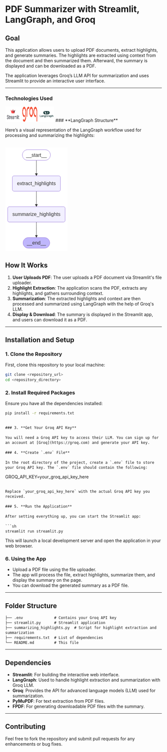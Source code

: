 # PDF Summarizer with Streamlit, LangGraph, and Groq

## **Goal**

This application allows users to upload PDF documents, extract highlights, and generate summaries. The highlights are extracted using context from the document and then summarized them. Afterward, the summary is displayed and can be downloaded as a PDF.

The application leverages Groq’s LLM API for summarization and uses Streamlit to provide an interactive user interface.

---

### **Technologies Used**

<img src="./pic/Streamlit.png" width="50" height="50"> 
<img src="./pic/groq.png" width="50" height="50"> 
<img src="./pic/langgraph.png" width="50" height="50">
### **LangGraph Structure**

Here’s a visual representation of the LangGraph workflow used for processing and summarizing the highlights:

## ![LangGraph Structure](./pic/langgraph_pic.png)

## **How It Works**

1. **User Uploads PDF**: The user uploads a PDF document via Streamlit's file uploader.
2. **Highlight Extraction**: The application scans the PDF, extracts any highlights, and gathers surrounding context.
3. **Summarization**: The extracted highlights and context are then processed and summarized using LangGraph with the help of Groq's LLM.
4. **Display & Download**: The summary is displayed in the Streamlit app, and users can download it as a PDF.

---

## **Installation and Setup**

### 1. **Clone the Repository**

First, clone this repository to your local machine:

```sh
git clone <repository_url>
cd <repository_directory>
```

### 2. **Install Required Packages**

Ensure you have all the dependencies installed:

```sh
pip install -r requirements.txt
```

```

### 3. **Get Your Groq API Key**

You will need a Groq API key to access their LLM. You can sign up for an account at [Groq](https://groq.com) and generate your API key.

### 4. **Create `.env` File**

In the root directory of the project, create a `.env` file to store your Groq API key. The `.env` file should contain the following:

```

GROQ_API_KEY=your_groq_api_key_here

````

Replace `your_groq_api_key_here` with the actual Groq API key you received.

### 5. **Run the Application**

After setting everything up, you can start the Streamlit app:

```sh
streamlit run streamlit.py
````

This will launch a local development server and open the application in your web browser.

### 6. **Using the App**

- Upload a PDF file using the file uploader.
- The app will process the file, extract highlights, summarize them, and display the summary on the page.
- You can download the generated summary as a PDF file.

---

## **Folder Structure**

```plaintext
├── .env              # Contains your Groq API key
├── streamlit.py      # Streamlit application
├── summarizing_highlights.py  # Script for highlight extraction and summarization
├── requirements.txt  # List of dependencies
└── README.md         # This file
```

---

## **Dependencies**

- **Streamlit**: For building the interactive web interface.
- **LangGraph**: Used to handle highlight extraction and summarization with Groq LLM.
- **Groq**: Provides the API for advanced language models (LLM) used for summarization.
- **PyMuPDF**: For text extraction from PDF files.
- **FPDF**: For generating downloadable PDF files with the summary.

---

## **Contributing**

Feel free to fork the repository and submit pull requests for any enhancements or bug fixes.
